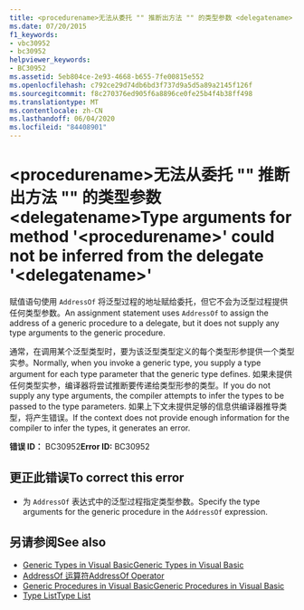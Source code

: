 ```yaml
---
title: <procedurename>无法从委托 "" 推断出方法 "" 的类型参数 <delegatename>
ms.date: 07/20/2015
f1_keywords:
- vbc30952
- bc30952
helpviewer_keywords:
- BC30952
ms.assetid: 5eb804ce-2e93-4668-b655-7fe00815e552
ms.openlocfilehash: c792ce29d74db6bd3f737d9a5d5a89a2145f126f
ms.sourcegitcommit: f8c270376ed905f6a8896ce0fe25b4f4b38ff498
ms.translationtype: MT
ms.contentlocale: zh-CN
ms.lasthandoff: 06/04/2020
ms.locfileid: "84408901"
---
```

# <a name="type-arguments-for-method-procedurename-could-not-be-inferred-from-the-delegate-delegatename"></a><span data-ttu-id="f6c1d-102">\<procedurename>无法从委托 "" 推断出方法 "" 的类型参数 \<delegatename></span><span class="sxs-lookup"><span data-stu-id="f6c1d-102">Type arguments for method '\<procedurename>' could not be inferred from the delegate '\<delegatename>'</span></span>
<span data-ttu-id="f6c1d-103">赋值语句使用 `AddressOf` 将泛型过程的地址赋给委托，但它不会为泛型过程提供任何类型参数。</span><span class="sxs-lookup"><span data-stu-id="f6c1d-103">An assignment statement uses `AddressOf` to assign the address of a generic procedure to a delegate, but it does not supply any type arguments to the generic procedure.</span></span>  
  
 <span data-ttu-id="f6c1d-104">通常，在调用某个泛型类型时，要为该泛型类型定义的每个类型形参提供一个类型实参。</span><span class="sxs-lookup"><span data-stu-id="f6c1d-104">Normally, when you invoke a generic type, you supply a type argument for each type parameter that the generic type defines.</span></span> <span data-ttu-id="f6c1d-105">如果未提供任何类型实参，编译器将尝试推断要传递给类型形参的类型。</span><span class="sxs-lookup"><span data-stu-id="f6c1d-105">If you do not supply any type arguments, the compiler attempts to infer the types to be passed to the type parameters.</span></span> <span data-ttu-id="f6c1d-106">如果上下文未提供足够的信息供编译器推导类型，将产生错误。</span><span class="sxs-lookup"><span data-stu-id="f6c1d-106">If the context does not provide enough information for the compiler to infer the types, it generates an error.</span></span>  
  
 <span data-ttu-id="f6c1d-107">**错误 ID：** BC30952</span><span class="sxs-lookup"><span data-stu-id="f6c1d-107">**Error ID:** BC30952</span></span>  
  
## <a name="to-correct-this-error"></a><span data-ttu-id="f6c1d-108">更正此错误</span><span class="sxs-lookup"><span data-stu-id="f6c1d-108">To correct this error</span></span>  
  
- <span data-ttu-id="f6c1d-109">为 `AddressOf` 表达式中的泛型过程指定类型参数。</span><span class="sxs-lookup"><span data-stu-id="f6c1d-109">Specify the type arguments for the generic procedure in the `AddressOf` expression.</span></span>  
  
## <a name="see-also"></a><span data-ttu-id="f6c1d-110">另请参阅</span><span class="sxs-lookup"><span data-stu-id="f6c1d-110">See also</span></span>

- [<span data-ttu-id="f6c1d-111">Generic Types in Visual Basic</span><span class="sxs-lookup"><span data-stu-id="f6c1d-111">Generic Types in Visual Basic</span></span>](../programming-guide/language-features/data-types/generic-types.md)
- [<span data-ttu-id="f6c1d-112">AddressOf 运算符</span><span class="sxs-lookup"><span data-stu-id="f6c1d-112">AddressOf Operator</span></span>](../language-reference/operators/addressof-operator.md)
- [<span data-ttu-id="f6c1d-113">Generic Procedures in Visual Basic</span><span class="sxs-lookup"><span data-stu-id="f6c1d-113">Generic Procedures in Visual Basic</span></span>](../programming-guide/language-features/data-types/generic-procedures.md)
- [<span data-ttu-id="f6c1d-114">Type List</span><span class="sxs-lookup"><span data-stu-id="f6c1d-114">Type List</span></span>](../language-reference/statements/type-list.md)
